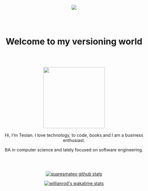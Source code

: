 <p align="center">
  <img src="https://trello-attachments.s3.amazonaws.com/5e512004ffea94545b88f3a6/5fa7329a30b9a61a81a185bc/b7a13a19f1051342059f53d6ec22c6fb/background.png" >
</p>

<br>
<br>

<h1 align="center" > Welcome to my versioning world </h1>

<br>
<br>

<p align="center">
  <img align="center" height="200px" src="https://trello-attachments.s3.amazonaws.com/5e512004ffea94545b88f3a6/5fa7329a30b9a61a81a185bc/dfc59421623820be3c48c0ad9f88fe2f/teo-ola.png" >
</p>

<p align="center" >
  Hi, I'm Teoian. I love technology, to code, books and I am a business enthusiast.
</p>

<p align="center">
  BA in computer science and lately focused on software engineering.
</p>

<br>
<br>

<div align="center">

  [![quaresmateo github stats](https://github-readme-stats.vercel.app/api?username=quaresmateo&show_icons=true&theme=tokyonight)](https://github.com/anuraghazra/github-readme-stats)

  [![willianrod's wakatime stats](https://github-readme-stats.vercel.app/api/wakatime?username=quaresmateo&layout=compact&theme=tokyonight)](https://github.com/anuraghazra/github-readme-stats)

</div>
